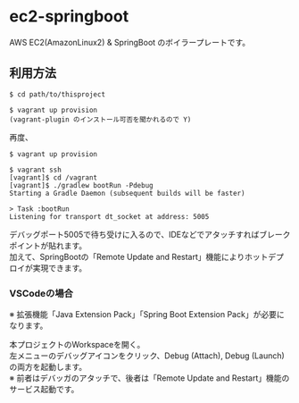 # ec2-springboot

AWS EC2(AmazonLinux2) & SpringBoot のボイラープレートです。  

## 利用方法
```
$ cd path/to/thisproject

$ vagrant up provision
(vagrant-plugin のインストール可否を聞かれるので Y)
```

再度、
```
$ vagrant up provision
```

```
$ vagrant ssh
[vagrant]$ cd /vagrant
[vagrant]$ ./gradlew bootRun -Pdebug
Starting a Gradle Daemon (subsequent builds will be faster)

> Task :bootRun
Listening for transport dt_socket at address: 5005
```

デバッグポート5005で待ち受けに入るので、IDEなどでアタッチすればブレークポイントが貼れます。  
加えて、SpringBootの「Remote Update and Restart」機能によりホットデプロイが実現できます。  

### VSCodeの場合

※ 拡張機能「Java Extension Pack」「Spring Boot Extension Pack」が必要になります。  

本プロジェクトのWorkspaceを開く。  
左メニューのデバッグアイコンをクリック、Debug (Attach), Debug (Launch) の両方を起動します。  
※ 前者はデバッガのアタッチで、後者は「Remote Update and Restart」機能のサービス起動です。  
